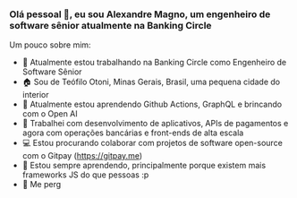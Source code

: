 ### Olá pessoal 👋, eu sou Alexandre Magno, um engenheiro de software sênior atualmente na Banking Circle

Um pouco sobre mim:

- 🔭 Atualmente estou trabalhando na Banking Circle como Engenheiro de Software Sênior
- 🏠 Sou de Teófilo Otoni, Minas Gerais, Brasil, uma pequena cidade do interior
- 🌱 Atualmente estou aprendendo Github Actions, GraphQL e brincando com o Open AI
- 👯 Trabalhei com desenvolvimento de aplicativos, APIs de pagamentos e agora com operações bancárias e front-ends de alta escala
- 💻 Estou procurando colaborar com projetos de software open-source com o Gitpay (https://gitpay.me)
- 📖 Estou sempre aprendendo, principalmente porque existem mais frameworks JS do que pessoas :p
- 💬 Me perg
